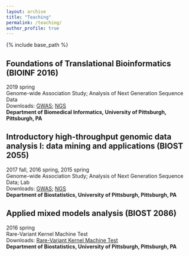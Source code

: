 ```yaml
---
layout: archive
title: "Teaching"
permalink: /teaching/
author_profile: true
---
```


{% include base_path %}

Foundations of Translational Bioinformatics (BIOINF 2016)
-
2019 spring
<br>Genome-wide Association Study; Analysis of Next Generation Sequence Data 
<br>Downloads: <a href="/files/02112019-GWAS-QiYan.pdf">GWAS</a>; <a href="/files/02132019-NGS-QiYan.pdf">NGS</a>
<br><b>Department of Biomedical Informatics, University of Pittsburgh, Pittsburgh, PA</b>

Introductory high-throughput genomic data analysis I: data mining and applications (BIOST 2055)
-
2017 fall, 2016 spring, 2015 spring
<br>Genome-wide Association Study; Analysis of Next Generation Sequence Data; Lab 
<br>Downloads: <a href="/files/02112019-GWAS-QiYan.pdf">GWAS</a>; <a href="/files/02132019-NGS-QiYan.pdf">NGS</a> 
<br><b>Department of Biostatistics, University of Pittsburgh, Pittsburgh, PA</b>

Applied mixed models analysis (BIOST 2086)
-
2016 spring
<br>Rare-Variant Kernel Machine Test
<br>Downloads: <a href="/files/Guest_Lecture_rare_variant_test.pdf">Rare-Variant Kernel Machine Test</a>
<br><b>Department of Biostatistics, University of Pittsburgh, Pittsburgh, PA</b>
